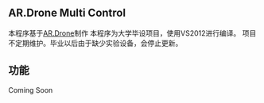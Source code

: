 ## AR.Drone Multi Control
本程序基于[AR.Drone](https://github.com/Ruslan-B/AR.Drone/tree/920903a6aa92bf53874e1ee70200c956465589cc)制作
本程序为大学毕设项目，使用VS2012进行编译。
项目不定期维护。毕业以后由于缺少实验设备，会停止更新。

## 功能
Coming Soon
